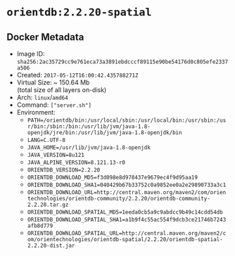 # `orientdb:2.2.20-spatial`

## Docker Metadata

- Image ID: `sha256:2ac35729cc9e761eca73a3891ebdcccf89115e90be54176d0c805efe2337a506`
- Created: `2017-05-12T16:00:42.435788271Z`
- Virtual Size: ~ 150.64 Mb  
  (total size of all layers on-disk)
- Arch: `linux`/`amd64`
- Command: `["server.sh"]`
- Environment:
  - `PATH=/orientdb/bin:/usr/local/sbin:/usr/local/bin:/usr/sbin:/usr/bin:/sbin:/bin:/usr/lib/jvm/java-1.8-openjdk/jre/bin:/usr/lib/jvm/java-1.8-openjdk/bin`
  - `LANG=C.UTF-8`
  - `JAVA_HOME=/usr/lib/jvm/java-1.8-openjdk`
  - `JAVA_VERSION=8u121`
  - `JAVA_ALPINE_VERSION=8.121.13-r0`
  - `ORIENTDB_VERSION=2.2.20`
  - `ORIENTDB_DOWNLOAD_MD5=f3d098e8d978437e9679ec4f9d95aa19`
  - `ORIENTDB_DOWNLOAD_SHA1=040429b67b33752c0a9852ee0a2e29890733a3c1`
  - `ORIENTDB_DOWNLOAD_URL=http://central.maven.org/maven2/com/orientechnologies/orientdb-community/2.2.20/orientdb-community-2.2.20.tar.gz`
  - `ORIENTDB_DOWNLOAD_SPATIAL_MD5=1eeda0cb5a9c9abdcc9b49c14cdd54db`
  - `ORIENTDB_DOWNLOAD_SPATIAL_SHA1=a1b9f4c55ac554f9dcb3ce21746b7243afb8d779`
  - `ORIENTDB_DOWNLOAD_SPATIAL_URL=http://central.maven.org/maven2/com/orientechnologies/orientdb-spatial/2.2.20/orientdb-spatial-2.2.20-dist.jar`
